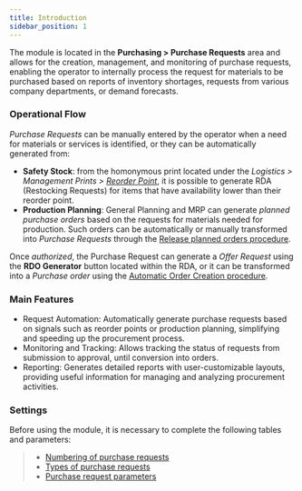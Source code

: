 ```yaml
---
title: Introduction 
sidebar_position: 1
---
```


The module is located in the **Purchasing > Purchase Requests** area and allows for the creation, management, and monitoring of purchase requests, enabling the operator to internally process the request for materials to be purchased based on reports of inventory shortages, requests from various company departments, or demand forecasts.

### **Operational Flow**

*Purchase Requests* can be manually entered by the operator when a need for materials or services is identified, or they can be automatically generated from: 

- **Safety Stock**: from the homonymous print located under the *Logistics > Management Prints >* [*Reorder Point*](/docs/logistics/warehouse/management-reports/safety-stock-execution), it is possible to generate RDA (Restocking Requests) for items that have availability lower than their reorder point.      
- **Production Planning**: General Planning and MRP can generate *planned purchase orders* based on the requests for materials needed for production. Such orders can be automatically or manually transformed into *Purchase Requests* through the [Release planned orders procedure](/docs/planning/ms-master-scheduling/planned-orders/procedures/release-planned-orders#richieste-dacquisto).     

Once *authorized*, the Purchase Request can generate a *Offer Request* using the **RDO Generator** button located within the RDA, or it can be transformed into a *Purchase order* using the [Automatic Order Creation procedure](/docs/purchase/purchase-orders/procedures/create-purchase-orders-from-purchase-requests).

### **Main Features**

- Request Automation: Automatically generate purchase requests based on signals such as reorder points or production planning, simplifying and speeding up the procurement process. 
- Monitoring and Tracking: Allows tracking the status of requests from submission to approval, until conversion into orders. 
- Reporting: Generates detailed reports with user-customizable layouts, providing useful information for managing and analyzing procurement activities.

### **Settings**

Before using the module, it is necessary to complete the following tables and parameters:     
> - [Numbering of purchase requests](/docs/configurations/tables/fluentis-numerations)    
> - [Types of purchase requests](/docs/configurations/tables/purchase/purchase-request-type)
> - [Purchase request parameters](/docs/configurations/parameters/purchase/purchase-requests-parameters)